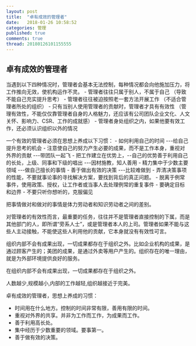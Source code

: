 ```yaml
---
layout: post
title:  "卓有成效的管理者"
date:   2018-01-26 10:58:52
categories: 管理
published: true
comments: true
thread: 20180126101155555
---
```

卓有成效的管理者
---

当遇到以下四种情况时，管理者会基本无法控制，每种情况都会向他施加压力，将工作推向无效，使机构运作不灵。
    - 管理者往往只属于别人，不属于自己 （导致不能自己充实提升思考）
    - 管理者往往被迫按照老一套方法开展工作 （不适合管理者所处的组织）
    - 只有当别人使用管理者的贡献时，管理者才具有有效性 （管理有效性，不能仅仅靠管理者自身的人格魅力，还应该有公司团队企业文化、人文关怀、影响力、CSR、工作的成就感）
    - 管理者身处组织之内，如果他要有效工作，还必须认识组织以外的情况

一个有效的管理者必须在思想上养成以下习惯：
    - 如何利用自己的时间 ---给自己提升思考的机会
    - 注意使自己的努力产生必要的成果，而不是工作本身，重视对外界的贡献 ---带团队一起飞
    - 把工作建立在优势上，--自己的优势善于利用自己的长处，上级、同事和下级的唱出 ---因材施教，知人善用
    - 精力集中于少数主要领域 ---做自己擅长的事情
    - 善于做出有效的决策  ---比较难做到
        - 弄清决策事项的性能，不要就事论事的寻找解决方案，要找到背后的真正问题。
        - 脱离于例常事件，使用政策、授权，让工作者或当事人去处理例常的重复事件
        - 要确定目标和边界
        - 不要只听你想听的，克服偏见

把事情做对和做对的事情是体力劳动者和知识劳动者之间的差别。

对管理者的有效性而言，最重要的任务，往往并不是管理者直接控制的下属，而是其他部门的人，即所谓“旁系人士”，或是管理者本人的上司。管理者如果不能与这些人主动接触，不能使这些人利用他的贡献，它本身就没有有效性可言。

组织内部不会有成果出现，一切成果都存在于组织之外。比如企业机构的成果，是通过顾客产生的；美团的成果，是通过外卖等用户产生的。组织存在的唯一理由，就是为外部环境提供良好的服务。

在组织内部不会有成果出现，一切成果都存在于组织之外。

人数越少,规模越小,内部的工作越轻,组织越接近于完美。


卓有成效的管理者，思想上养成的习惯：
  - 时间用在什么地方。控制的时间非常有限，善用有限的时间。
  - 重视对外界的共享。并非为工作而工作，为成果而工作。
  - 善于利用高长处。
  - 集中经历于少数重要的领域。要事第一。
  - 善于做有效的决策。
